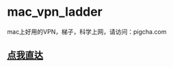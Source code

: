 # mac_vpn_ladder
mac上好用的VPN，梯子，科学上网，请访问：pigcha.com

## [点我直达](http://pigcha.com?from=mac_vpn_ladder)

